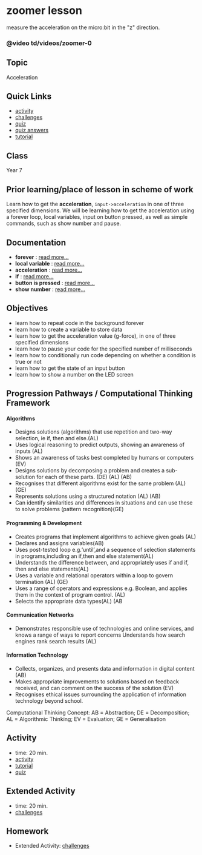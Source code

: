 # zoomer lesson

measure the acceleration on the micro:bit in the "z" direction.

### @video td/videos/zoomer-0

## Topic

Acceleration

## Quick Links

* [activity](/microbit/lessons/zoomer/activity)
* [challenges](/microbit/lessons/zoomer/challenges)
* [quiz](/microbit/lessons/zoomer/quiz)
* [quiz answers](/microbit/lessons/zoomer/quiz-answers)
* [tutorial](/microbit/lessons/zoomer/tutorial)

## Class

Year 7

## Prior learning/place of lesson in scheme of work

Learn how to get the **acceleration**, `input->acceleration` in one of three specified dimensions. We will be learning how to get the acceleration using a forever loop, local variables, input on button pressed, as well as simple commands, such as show number and pause.

## Documentation

* **forever** : [read more...](/microbit/reference/basic/forever)
* **local variable** : [read more...](/microbit/reference/variables/var)
* **acceleration** : [read more...](/microbit/reference/input/acceleration)
* **if** : [read more...](/microbit/reference/logic/if)
* **button is pressed** : [read more...](/microbit/reference/input/button-is-pressed)
* **show number** : [read more...](/microbit/reference/basic/show-number)

## Objectives

* learn how to repeat code in the background forever
* learn how to create a variable to store data
* learn how to get the acceleration value (g-force), in one of three specified dimensions
* learn how to pause your code for the specified number of milliseconds
* learn how to conditionally run code depending on whether a condition is true or not
* learn how to get the state of an input button
* learn how to show a number on the LED screen

## Progression Pathways / Computational Thinking Framework

#### Algorithms

* Designs solutions (algorithms) that use repetition and two-way  selection, ie if, then and else.(AL)
*  Uses logical reasoning to predict  outputs, showing an awareness of inputs (AL)
* Shows an awareness of tasks best completed by humans or computers (EV)
*  Designs solutions  by decomposing a problem and creates a sub-solution for each of these parts. (DE) (AL) (AB)
* Recognises that different algorithms exist for the same problem (AL) (GE)
* Represents solutions using a structured notation (AL) (AB)
*  Can identify similarities and differences in situations and can use these to solve problems (pattern recognition)(GE)

#### Programming & Development

* Creates programs that implement algorithms to achieve given goals (AL)
*  Declares and assigns variables(AB)
* Uses post-tested loop e.g.‘until’,and a sequence of selection statements in programs,including an if,then and else statement(AL)
* Understands the difference between, and appropriately uses if and if, then and else statements(AL)
* Uses a variable and relational operators within a loop to govern termination (AL) (GE)
* Uses a range of operators and expressions e.g. Boolean, and applies them in the context of program control. (AL)
* Selects the appropriate data types(AL) (AB

#### Communication Networks

* Demonstrates responsible use of technologies and online services, and knows a range of ways to report concerns Understands how search engines rank search results (AL)

#### Information Technology

* Collects, organizes, and presents data and information in digital content (AB)
* Makes appropriate improvements to solutions based on feedback received, and can comment on the success of the solution (EV)
* Recognises ethical issues surrounding the application of information technology beyond school.

Computational Thinking Concept: AB = Abstraction; DE = Decomposition; AL = Algorithmic Thinking; EV = Evaluation; GE = Generalisation

## Activity

* time: 20 min.
* [activity](/microbit/lessons/zoomer/activity)
* [tutorial](/microbit/lessons/zoomer/tutorial)
* [quiz](/microbit/lessons/zoomer/quiz)

## Extended Activity

* time: 20 min.
* [challenges](/microbit/lessons/zoomer/challenges)

## Homework

* Extended Activity: [challenges](/microbit/lessons/zoomer/challenges)

